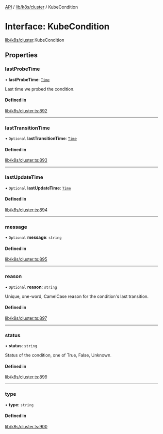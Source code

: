 [API](../API.md) / [lib/k8s/cluster](../modules/lib_k8s_cluster.md) / KubeCondition

# Interface: KubeCondition

[lib/k8s/cluster](../modules/lib_k8s_cluster.md).KubeCondition

## Properties

### lastProbeTime

• **lastProbeTime**: [`Time`](../modules/lib_k8s_cluster.md#time)

Last time we probed the condition.

#### Defined in

[lib/k8s/cluster.ts:892](https://github.com/headlamp-k8s/headlamp/blob/072d2509b/frontend/src/lib/k8s/cluster.ts#L892)

___

### lastTransitionTime

• `Optional` **lastTransitionTime**: [`Time`](../modules/lib_k8s_cluster.md#time)

#### Defined in

[lib/k8s/cluster.ts:893](https://github.com/headlamp-k8s/headlamp/blob/072d2509b/frontend/src/lib/k8s/cluster.ts#L893)

___

### lastUpdateTime

• `Optional` **lastUpdateTime**: [`Time`](../modules/lib_k8s_cluster.md#time)

#### Defined in

[lib/k8s/cluster.ts:894](https://github.com/headlamp-k8s/headlamp/blob/072d2509b/frontend/src/lib/k8s/cluster.ts#L894)

___

### message

• `Optional` **message**: `string`

#### Defined in

[lib/k8s/cluster.ts:895](https://github.com/headlamp-k8s/headlamp/blob/072d2509b/frontend/src/lib/k8s/cluster.ts#L895)

___

### reason

• `Optional` **reason**: `string`

Unique, one-word, CamelCase reason for the condition's last transition.

#### Defined in

[lib/k8s/cluster.ts:897](https://github.com/headlamp-k8s/headlamp/blob/072d2509b/frontend/src/lib/k8s/cluster.ts#L897)

___

### status

• **status**: `string`

Status of the condition, one of True, False, Unknown.

#### Defined in

[lib/k8s/cluster.ts:899](https://github.com/headlamp-k8s/headlamp/blob/072d2509b/frontend/src/lib/k8s/cluster.ts#L899)

___

### type

• **type**: `string`

#### Defined in

[lib/k8s/cluster.ts:900](https://github.com/headlamp-k8s/headlamp/blob/072d2509b/frontend/src/lib/k8s/cluster.ts#L900)
